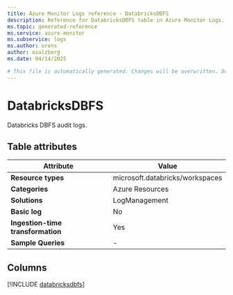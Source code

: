 ```yaml
---
title: Azure Monitor Logs reference - DatabricksDBFS
description: Reference for DatabricksDBFS table in Azure Monitor Logs.
ms.topic: generated-reference
ms.service: azure-monitor
ms.subservice: logs
ms.author: orens
author: osalzberg
ms.date: 04/14/2025

# This file is automatically generated. Changes will be overwritten. Do not change this file directly.
---
```


# DatabricksDBFS

Databricks DBFS audit logs.


## Table attributes

|Attribute|Value|
|---|---|
|**Resource types**|microsoft.databricks/workspaces|
|**Categories**|Azure Resources|
|**Solutions**| LogManagement|
|**Basic log**|No|
|**Ingestion-time transformation**|Yes|
|**Sample Queries**|-|



## Columns
  
[!INCLUDE [databricksdbfs](~/reusable-content/ce-skilling/azure/includes/azure-monitor/reference/tables/databricksdbfs-include.md)]
